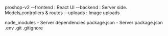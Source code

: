 proshop-v2
--frontend : React UI
--backend : Server side. Models,controllers & routes
--uploads : Image uploads

node_modules - Server dependencies
package.json - Server package.json
.env
.git
.gitignore
